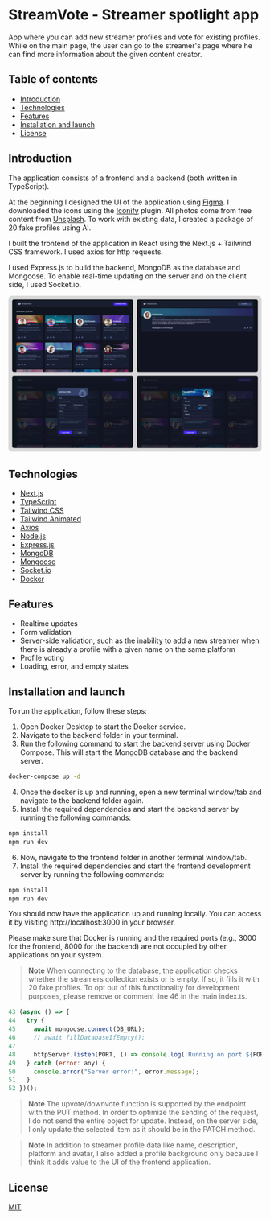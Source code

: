 # StreamVote - Streamer spotlight app

App where you can add new streamer profiles and vote for existing profiles. While on the main page, the user can go to the streamer's page where he can find more information about the given content creator.

## Table of contents

- [Introduction](#introduction)
- [Technologies](#technologies)
- [Features](#features)
- [Installation and launch](#installation-and-launch)
- [License](#license)

## Introduction

The application consists of a frontend and a backend (both written in TypeScript).

At the beginning I designed the UI of the application using [Figma](https://www.figma.com/ui-design-tool/ "Figma Page"). I downloaded the icons using the [Iconify](https://iconify.design/ "Iconify Page") plugin. All photos come from free content from [Unsplash](https://unsplash.com/ "Unsplash Page"). To work with existing data, I created a package of 20 fake profiles using AI.

I built the frontend of the application in React using the Next.js + Tailwind CSS framework. I used axios for http requests.

I used Express.js to build the backend, MongoDB as the database and Mongoose. To enable real-time updating on the server and on the client side, I used Socket.io.

![overview of current project](project-overview.webp)

## Technologies

- [Next.js](https://nextjs.org/ "Next.js Page")
- [TypeScript](https://www.typescriptlang.org/ "Typescript Page")
- [Tailwind CSS](https://tailwindcss.com/ "Tailwind CSS Page")
- [Tailwind Animated](https://www.tailwindcss-animated.com/ "Tailwind Animated Page")
- [Axios](https://axios-http.com/ "Axios Page")
- [Node.js](https://nodejs.org/en "Node.js Page")
- [Express.js](https://expressjs.com/ "Express.js Page")
- [MongoDB](https://www.mongodb.com/ "MongoDB Page")
- [Mongoose](https://mongoosejs.com/ "Mongoose Page")
- [Socket.io](https://socket.io/ "Socket.io Page")
- [Docker](https://www.docker.com/ "Docker Page")

## Features

- Realtime updates
- Form validation
- Server-side validation, such as the inability to add a new streamer when there is already a profile with a given name on the same platform
- Profile voting
- Loading, error, and empty states

## Installation and launch

To run the application, follow these steps:

1. Open Docker Desktop to start the Docker service.
2. Navigate to the backend folder in your terminal.
3. Run the following command to start the backend server using Docker Compose. This will start the MongoDB database and the backend server.

```bash
docker-compose up -d
```

4. Once the docker is up and running, open a new terminal window/tab and navigate to the backend folder again.
5. Install the required dependencies and start the backend server by running the following commands:

```bash
npm install
npm run dev
```

6. Now, navigate to the frontend folder in another terminal window/tab.
7. Install the required dependencies and start the frontend development server by running the following commands:

```bash
npm install
npm run dev
```

You should now have the application up and running locally. You can access it by visiting http://localhost:3000 in your browser.

Please make sure that Docker is running and the required ports (e.g., 3000 for the frontend, 8000 for the backend) are not occupied by other applications on your system.

> **Note**
> When connecting to the database, the application checks whether the streamers collection exists or is empty. If so, it fills it with 20 fake profiles. To opt out of this functionality for development purposes, please remove or comment line 46 in the main index.ts.

```javascript {line-numbers}
43 (async () => {
44 	 try {
45     await mongoose.connect(DB_URL);
46     // await fillDatabaseIfEmpty();
47
48     httpServer.listen(PORT, () => console.log(`Running on port ${PORT}`));
49   } catch (error: any) {
50     console.error("Server error:", error.message);
51   }
52 })();
```

> **Note**
> The upvote/downvote function is supported by the endpoint with the PUT method. In order to optimize the sending of the request, I do not send the entire object for update. Instead, on the server side, I only update the selected item as it should be in the PATCH method.

> **Note**
> In addition to streamer profile data like name, description, platform and avatar, I also added a profile background only because I think it adds value to the UI of the frontend application.

## License

[MIT](https://choosealicense.com/licenses/mit/)
